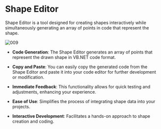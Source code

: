 # Shape Editor

 Shape Editor is a tool designed for creating shapes interactively while simultaneously generating an array of points in code that represent the shape. 



![009](https://github.com/user-attachments/assets/f063d1d1-34d9-4135-b173-fb986387ddcc)



- **Code Generation**: The Shape Editor generates an array of points that represent the drawn shape in VB.NET code format.
  
- **Copy and Paste**: You can easily copy the generated code from the Shape Editor and paste it into your code editor for further development or modification.
  
- **Immediate Feedback**: This functionality allows for quick testing and adjustments, enhancing your experience.
  
- **Ease of Use**: Simplifies the process of integrating shape data into your projects.
  
- **Interactive Development**: Facilitates a hands-on approach to shape creation and coding.



